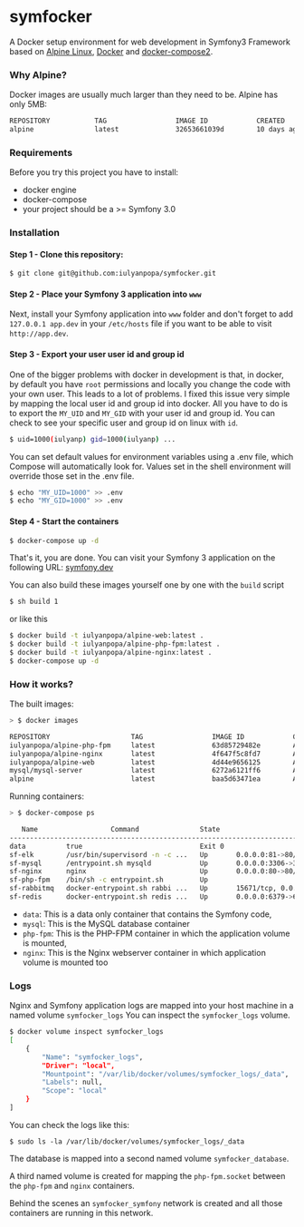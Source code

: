 symfocker
==============

A Docker setup environment for web development in Symfony3 Framework based on 
[Alpine Linux](https://github.com/gliderlabs/docker-alpine), 
[Docker](https://docs.docker.com/) and [docker-compose2](https://docs.docker.com/compose/install/).

### Why Alpine?

Docker images are usually much larger than they need to be. Alpine has only 5MB:

```bash
REPOSITORY           TAG                 IMAGE ID            CREATED             VIRTUAL SIZE
alpine               latest              32653661039d        10 days ago         5.253 MB
```
### Requirements

Before you try this project you have to install:
- docker engine
- docker-compose
- your project should be a >= Symfony 3.0

### Installation


#### Step 1 - Clone this repository:

```bash
$ git clone git@github.com:iulyanpopa/symfocker.git
```

#### Step 2 - Place your Symfony 3 application into `www`

Next, install your Symfony application into `www` folder and don't forget to add `127.0.0.1 app.dev` 
in your `/etc/hosts` file if you want to be able to visit `http://app.dev`.

#### Step 3 - Export your user user id and group id

One of the bigger problems with docker in development is that, in docker, by default you have `root` permissions and 
locally you change the code with your own user. This leads to a lot of problems.
I fixed this issue very simple by mapping the local user id and group id into docker.
All you have to do is to export the `MY_UID` and `MY_GID` with your user id and group id.
You can check to see your specific user and group id on linux with `id`.

```sh
$ uid=1000(iulyanp) gid=1000(iulyanp) ...
```

You can set default values for environment variables using a .env file, which Compose will automatically look for. 
Values set in the shell environment will override those set in the .env file.

```sh
$ echo "MY_UID=1000" >> .env
$ echo "MY_GID=1000" >> .env
```
#### Step 4 - Start the containers

```sh
$ docker-compose up -d
```

That's it, you are done. You can visit your Symfony 3 application on the following URL: [symfony.dev](http://symfony.dev)

You can also build these images yourself one by one with the `build` script

```sh
$ sh build 1
```

or like this

```sh
$ docker build -t iulyanpopa/alpine-web:latest .
$ docker build -t iulyanpopa/alpine-php-fpm:latest .
$ docker build -t iulyanpopa/alpine-nginx:latest .
$ docker-compose up -d
```

### How it works?

The built images:

```sh
> $ docker images

REPOSITORY                    TAG                 IMAGE ID            CREATED             SIZE
iulyanpopa/alpine-php-fpm     latest              63d85729482e        About an hour ago   99.79 MB
iulyanpopa/alpine-nginx       latest              4f647f5c8fd7        About an hour ago   6.889 MB
iulyanpopa/alpine-web         latest              4d44e9656125        About an hour ago   4.808 MB
mysql/mysql-server            latest              6272a6121ff6        About an hour ago   316.2 MB
alpine                        latest              baa5d63471ea        About an hour ago   4.803 MB
```

Running containers:

```sh
> $ docker-compose ps

   Name                  Command               State                                                     Ports
---------------------------------------------------------------------------------------------------------------------------------------------------------------
data          true                             Exit 0
sf-elk        /usr/bin/supervisord -n -c ...   Up       0.0.0.0:81->80/tcp
sf-mysql      /entrypoint.sh mysqld            Up       0.0.0.0:3306->3306/tcp, 33060/tcp
sf-nginx      nginx                            Up       0.0.0.0:80->80/tcp
sf-php-fpm    /bin/sh -c entrypoint.sh         Up
sf-rabbitmq   docker-entrypoint.sh rabbi ...   Up       15671/tcp, 0.0.0.0:8081->15672/tcp, 25672/tcp, 4369/tcp, 0.0.0.0:5671->5671/tcp, 0.0.0.0:5672->5672/tcp
sf-redis      docker-entrypoint.sh redis ...   Up       0.0.0.0:6379->6379/tcp      
```

* `data`: This is a data only container that contains the Symfony code,
* `mysql`: This is the MySQL database container
* `php-fpm`: This is the PHP-FPM container in which the application volume is mounted,
* `nginx`: This is the Nginx webserver container in which application volume is mounted too

### Logs

Nginx and Symfony application logs are mapped into your host machine in a named volume `symfocker_logs`
You can inspect the `symfocker_logs` volume.

```sh
$ docker volume inspect symfocker_logs
[
    {
        "Name": "symfocker_logs",
        "Driver": "local",
        "Mountpoint": "/var/lib/docker/volumes/symfocker_logs/_data",
        "Labels": null,
        "Scope": "local"
    }
]
```

You can check the logs like this:

```
$ sudo ls -la /var/lib/docker/volumes/symfocker_logs/_data
```

The database is mapped into a second named volume `symfocker_database`.

A third named volume is created for mapping the `php-fpm.socket` between the `php-fpm` and `nginx` containers.

Behind the scenes an `symfocker_symfony` network is created and all those containers are running in this network.


